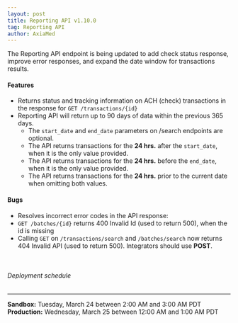 ```yaml
---
layout: post
title: Reporting API v1.10.0
tag: Reporting API
author: AxiaMed
---
```

The Reporting API endpoint is being updated to add check status response, improve error responses, and expand the date window for transactions results.

#### Features
* Returns status and tracking information on ACH (check) transactions in the response for `GET /transactions/{id}`
* Reporting API will return up to 90 days of data within the previous 365 days.
    * The `start_date` and `end_date` parameters on /search endpoints are optional.
    * The API returns transactions for the **24 hrs.** after the `start_date`, when it is the only value provided.
    * The API returns transactions for the **24 hrs.** before the `end_date`, when it is the only value provided.
    * The API returns transactions for the **24 hrs.** prior to the current date when omitting both values.

#### Bugs
* Resolves incorrect error codes in the API response:
* `GET /batches/{id}` returns 400 Invalid Id (used to return 500), when the id is missing 
* Calling `GET` on `/transactions/search` and `/batches/search` now returns 404 Invalid API (used to return 500). Integrators should use **POST**.

&nbsp;  
###### Deployment schedule
* * *
**Sandbox:** Tuesday, March 24 between 2:00 AM and 3:00 AM PDT
<br>
**Production:** Wednesday, March 25 between 12:00 AM and 1:00 AM PDT
